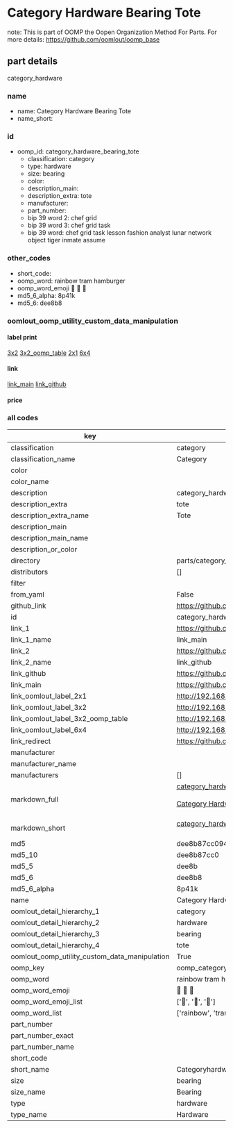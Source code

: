 # Category Hardware Bearing Tote  

note: This is part of OOMP the Oopen Organization Method For Parts. For more details: https://github.com/oomlout/oomp_base

##  part details
  



category_hardware



### name
* name: Category Hardware Bearing Tote
* name_short: 
### id
* oomp_id: category_hardware_bearing_tote
  * classification: category
  * type: hardware
  * size: bearing
  * color: 
  * description_main: 
  * description_extra: tote
  * manufacturer: 
  * part_number: 
  * bip 39 word 2: chef grid
  * bip 39 word 3: chef grid task
  * bip 39 word: chef grid task lesson fashion analyst lunar network object tiger inmate assume

### other_codes
* short_code: 
* oomp_word: rainbow tram hamburger
* oomp_word_emoji :rainbow: :tram: :hamburger:
* md5_6_alpha: 8p41k
* md5_6: dee8b8






### oomlout_oomp_utility_custom_data_manipulation
#### label print
[3x2](http://192.168.1.245:1112/?label=oomp%208p41k)
[3x2_oomp_table](http://192.168.1.108:1112/?label=oomp%208p41k)
[2x1](http://192.168.1.242:1112/?label=oomp%208p41k)
[6x4](http://192.168.1.55:1112/?label=oomp%208p41k)    

#### link

[link_main](https://github.com/oomlout/oomlout_oomp_version_1_messy/tree/main/parts/category_hardware_bearing_tote) [link_github](https://github.com/oomlout/oomlout_oomp_version_1_messy/tree/main/parts/category_hardware_bearing_tote)                             

#### price







### all codes 
| key | value |  
| --- | --- |  
| classification | category |  
| classification_name | Category |  
| color |  |  
| color_name |  |  
| description | category_hardware |  
| description_extra | tote |  
| description_extra_name | Tote |  
| description_main |  |  
| description_main_name |  |  
| description_or_color |   |  
| directory | parts/category_hardware_bearing_tote |  
| distributors | [] |  
| filter |  |  
| from_yaml | False |  
| github_link | https://github.com/oomlout/oomlout_oomp_part_src/tree/main/parts/category_hardware_bearing_tote |  
| id | category_hardware_bearing_tote |  
| link_1 | https://github.com/oomlout/oomlout_oomp_version_1_messy/tree/main/parts/category_hardware_bearing_tote |  
| link_1_name | link_main |  
| link_2 | https://github.com/oomlout/oomlout_oomp_version_1_messy/tree/main/parts/category_hardware_bearing_tote |  
| link_2_name | link_github |  
| link_github | https://github.com/oomlout/oomlout_oomp_version_1_messy/tree/main/parts/category_hardware_bearing_tote |  
| link_main | https://github.com/oomlout/oomlout_oomp_version_1_messy/tree/main/parts/category_hardware_bearing_tote |  
| link_oomlout_label_2x1 | http://192.168.1.242:1112/?label=oomp%208p41k |  
| link_oomlout_label_3x2 | http://192.168.1.245:1112/?label=oomp%208p41k |  
| link_oomlout_label_3x2_oomp_table | http://192.168.1.108:1112/?label=oomp%208p41k |  
| link_oomlout_label_6x4 | http://192.168.1.55:1112/?label=oomp%208p41k |  
| link_redirect | https://github.com/oomlout/oomlout_oomp_version_1_messy/tree/main/parts/category_hardware_bearing_tote |  
| manufacturer |  |  
| manufacturer_name |  |  
| manufacturers | [] |  
| markdown_full | [category_hardware_bearing_tote](none)<br>[](none)<br>[Category Hardware Bearing Tote](none)<br><br> |  
| markdown_short | [category_hardware_bearing_tote](none)<br><br> |  
| md5 | dee8b87cc094d0a02129a807bc19993a |  
| md5_10 | dee8b87cc0 |  
| md5_5 | dee8b |  
| md5_6 | dee8b8 |  
| md5_6_alpha | 8p41k |  
| name | Category Hardware Bearing Tote |  
| oomlout_detail_hierarchy_1 | category |  
| oomlout_detail_hierarchy_2 | hardware |  
| oomlout_detail_hierarchy_3 | bearing |  
| oomlout_detail_hierarchy_4 | tote |  
| oomlout_oomp_utility_custom_data_manipulation | True |  
| oomp_key | oomp_category_hardware_bearing_tote |  
| oomp_word | rainbow tram hamburger |  
| oomp_word_emoji | :rainbow: :tram: :hamburger: |  
| oomp_word_emoji_list | [':rainbow:', ':tram:', ':hamburger:'] |  
| oomp_word_list | ['rainbow', 'tram', 'hamburger'] |  
| part_number |  |  
| part_number_exact |  |  
| part_number_name |  |  
| short_code |  |  
| short_name | Categoryhardware |  
| size | bearing |  
| size_name | Bearing |  
| type | hardware |  
| type_name | Hardware |  
